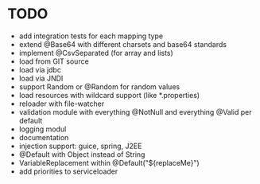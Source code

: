 # TODO
- add integration tests for each mapping type
- extend @Base64 with different charsets and base64 standards
- implement @CsvSeparated (for array and lists)
- load from GIT source
- load via jdbc
- load via JNDI
- support Random or @Random for random values
- load resources with wildcard support (like *.properties)
- reloader with file-watcher
- validation module with everything @NotNull and everything @Valid per default
- logging modul
- documentation
- injection support: guice, spring, J2EE
- @Default with Object instead of String
- VariableReplacement within @Default("${replaceMe}")
- add priorities to serviceloader
